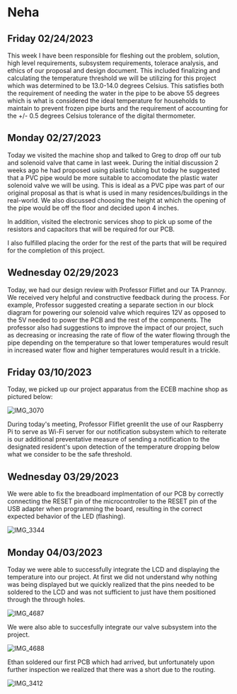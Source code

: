 # Neha

## Friday 02/24/2023

This week I have been responsible for fleshing out the problem, solution, high level requirements, subsystem requirements, tolerace analysis, and ethics of  our proposal and design document. This included finalizing and calculating the temperature threshold we will be utilizing for this project which was determined to be 13.0-14.0 degrees Celsius. This satisfies both the requirement of needing the water in the pipe to be above 55 degrees which is what is considered the ideal temperature for households to maintain to prevent frozen pipe burts and the requirement of accounting for the +/- 0.5 degrees Celsius tolerance of the digital thermometer.

## Monday 02/27/2023

Today we visited the machine shop and talked to Greg to drop off our tub and solenoid valve that came in last week. During the initial discussion 2 weeks ago he had proposed using plastic tubing but today he suggested that a PVC pipe would be more suitable to accomodate the plastic water solenoid valve we will be using. This is ideal as a PVC pipe was part of our original proposal as that is what is used in many residences/buildings in the real-world. We also discussed choosing the height at which the opening of the pipe would be off the floor and decided upon 4 inches. 

In addition, visited the electronic services shop to pick up some of the resistors and capacitors that will be required for our PCB.

I also fulfilled placing the order for the rest of the parts that will be required for the completion of this project.


## Wednesday 02/29/2023

Today, we had our design review with Professor Fliflet and our TA Prannoy. We received very helpful and constructive feedback during the process. For example, Professor suggested creating a separate section in our block diagram for powering our solenoid valve which requires 12V as opposed to the 5V needed to power the PCB and the rest of the components. The professor also had suggestions to improve the impact of our project, such as decreasing or increasing the rate of flow of the water flowing through the pipe depending on the temperature so that lower temperatures would result in increased water flow and higher temperatures would result in a trickle.

## Friday 03/10/2023

Today, we picked up our project apparatus from the ECEB machine shop as pictured below:

![IMG_3070](https://user-images.githubusercontent.com/124634335/229401086-c0c9132d-3574-47d7-b3f8-c3e83bb6cc2d.jpeg)

During today's meeting, Professor Fliflet greenlit the use of our Raspberry Pi to serve as Wi-Fi server for our notification subsystem which to reiterate is our additional preventative measure of sending a notification to the designated resident's upon detection of the temperature dropping below what we consider to be the safe threshold.

## Wednesday 03/29/2023

We were able to fix the breadboard implmentation of our PCB by correctly connecting the RESET pin of the microcontroller to the RESET pin of the USB adapter when programming the board, resulting in the correct expected behavior of the LED (flashing).

![IMG_3344](https://user-images.githubusercontent.com/124634335/234364609-2d5dced8-a3a3-4842-b004-61fa625a2702.jpeg)

## Monday 04/03/2023

Today we were able to successfully integrate the LCD and displaying the temperature into our project. At first we did not understand why nothing was being displayed but we quickly realized that the pins needed to be soldered to the LCD and was not sufficient to just have them positioned through the through holes.

![IMG_4687](https://user-images.githubusercontent.com/124634335/234368644-a177e18c-8673-4166-85f9-c45980bea1ef.jpeg)

We were also able to succesfully integrate our valve subsystem into the project.

![IMG_4688](https://user-images.githubusercontent.com/124634335/234370817-7ceffa0b-c95d-4e27-8d43-616b363dd875.jpeg)

Ethan soldered our first PCB which had arrived, but unfortunately upon further inspection we realized that there was a short due to the routing.

![IMG_3412](https://user-images.githubusercontent.com/124634335/234371672-173e6573-99dd-48bc-a11e-fd6de74223cb.jpeg)




